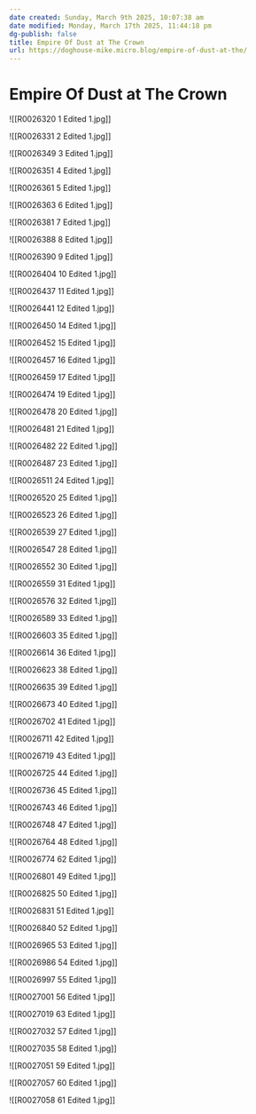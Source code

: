 ```yaml
---
date created: Sunday, March 9th 2025, 10:07:38 am
date modified: Monday, March 17th 2025, 11:44:18 pm
dg-publish: false
title: Empire Of Dust at The Crown
url: https://doghouse-mike.micro.blog/empire-of-dust-at-the/
---
```


# Empire Of Dust at The Crown

![[R0026320 1 Edited 1.jpg]]

![[R0026331 2 Edited 1.jpg]]

![[R0026349 3 Edited 1.jpg]]

![[R0026351 4 Edited 1.jpg]]

![[R0026361 5 Edited 1.jpg]]

![[R0026363 6 Edited 1.jpg]]

![[R0026381 7 Edited 1.jpg]]

![[R0026388 8 Edited 1.jpg]]

![[R0026390 9 Edited 1.jpg]]

![[R0026404 10 Edited 1.jpg]]

![[R0026437 11 Edited 1.jpg]]

![[R0026441 12 Edited 1.jpg]]

![[R0026450 14 Edited 1.jpg]]

![[R0026452 15 Edited 1.jpg]]

![[R0026457 16 Edited 1.jpg]]

![[R0026459 17 Edited 1.jpg]]

![[R0026474 19 Edited 1.jpg]]

![[R0026478 20 Edited 1.jpg]]

![[R0026481 21 Edited 1.jpg]]

![[R0026482 22 Edited 1.jpg]]

![[R0026487 23 Edited 1.jpg]]

![[R0026511 24 Edited 1.jpg]]

![[R0026520 25 Edited 1.jpg]]

![[R0026523 26 Edited 1.jpg]]

![[R0026539 27 Edited 1.jpg]]

![[R0026547 28 Edited 1.jpg]]

![[R0026552 30 Edited 1.jpg]]

![[R0026559 31 Edited 1.jpg]]

![[R0026576 32 Edited 1.jpg]]

![[R0026589 33 Edited 1.jpg]]

![[R0026603 35 Edited 1.jpg]]

![[R0026614 36 Edited 1.jpg]]

![[R0026623 38 Edited 1.jpg]]

![[R0026635 39 Edited 1.jpg]]

![[R0026673 40 Edited 1.jpg]]

![[R0026702 41 Edited 1.jpg]]

![[R0026711 42 Edited 1.jpg]]

![[R0026719 43 Edited 1.jpg]]

![[R0026725 44 Edited 1.jpg]]

![[R0026736 45 Edited 1.jpg]]

![[R0026743 46 Edited 1.jpg]]

![[R0026748 47 Edited 1.jpg]]

![[R0026764 48 Edited 1.jpg]]

![[R0026774 62 Edited 1.jpg]]

![[R0026801 49 Edited 1.jpg]]

![[R0026825 50 Edited 1.jpg]]

![[R0026831 51 Edited 1.jpg]]

![[R0026840 52 Edited 1.jpg]]

![[R0026965 53 Edited 1.jpg]]

![[R0026986 54 Edited 1.jpg]]

![[R0026997 55 Edited 1.jpg]]

![[R0027001 56 Edited 1.jpg]]

![[R0027019 63 Edited 1.jpg]]

![[R0027032 57 Edited 1.jpg]]

![[R0027035 58 Edited 1.jpg]]

![[R0027051 59 Edited 1.jpg]]

![[R0027057 60 Edited 1.jpg]]

![[R0027058 61 Edited 1.jpg]]
